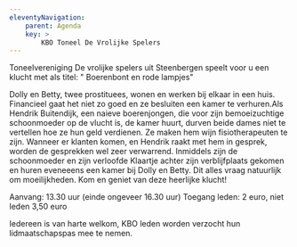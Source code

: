 ```yaml
---
eleventyNavigation:
    parent: Agenda
    key: >
        KBO Toneel De Vrolijke Spelers
---
```


Toneelvereniging De vrolijke spelers uit Steenbergen speelt voor u een klucht met als titel:
" Boerenbont en rode lampjes"

Dolly en Betty, twee prostituees, wonen en werken bij elkaar in een huis. Financieel gaat het niet zo goed en ze besluiten een kamer te verhuren.Als Hendrik Buitendijk, een naieve boerenjongen, die voor zijn bemoeizuchtige schoonmoeder op de vlucht is, de kamer huurt, durven beide dames niet te vertellen hoe ze hun geld verdienen. Ze maken hem wijn fisiotherapeuten te zijn. Wanneer er klanten komen, en Hendrik raakt met hem in gesprek, worden de gesprekken wel zeer verwarrend. Inmiddels zijn de schoonmoeder en zijn verloofde Klaartje achter zijn verblijfplaats gekomen en huren eveneeens een kamer bij Dolly en Betty.
Dit alles vraag natuurlijk om moeilijkheden.
Kom en geniet van deze heerlijke klucht!

Aanvang: 13.30 uur (einde ongeveer 16.30 uur)
Toegang leden: 2 euro, niet leden 3,50 euro

Iedereen is van harte welkom, KBO leden worden verzocht hun lidmaatschapspas mee te nemen.
